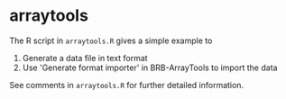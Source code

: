 arraytools
==========

The R script in `arraytools.R` gives a simple example to
1. Generate a data file in text format
2. Use 'Generate format importer' in BRB-ArrayTools to import the data 

See comments in `arraytools.R` for further detailed information.


